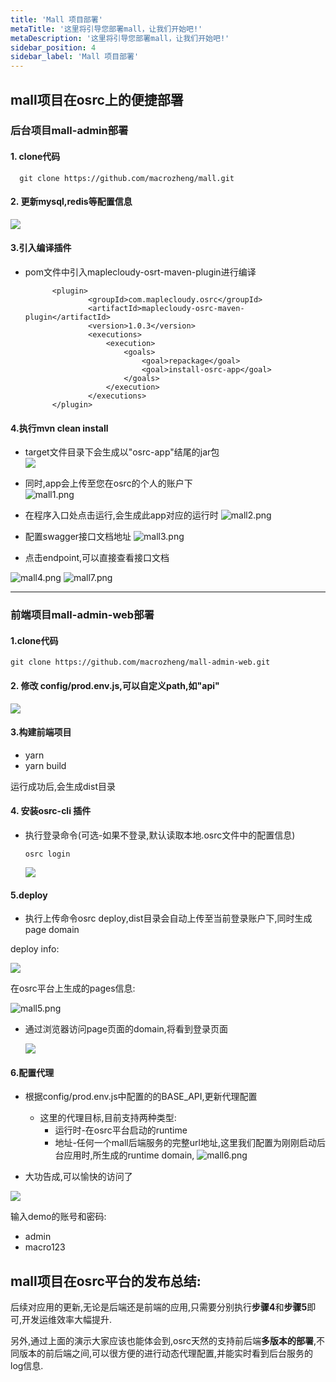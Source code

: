 ```yaml
---
title: 'Mall 项目部署'
metaTitle: '这里将引导您部署mall，让我们开始吧!'
metaDescription: '这里将引导您部署mall，让我们开始吧!'
sidebar_position: 4
sidebar_label: 'Mall 项目部署'
---
```

## mall项目在osrc上的便捷部署
### 后台项目mall-admin部署

#### 1. clone代码

```
  git clone https://github.com/macrozheng/mall.git
```

#### 2. 更新mysql,redis等配置信息 

![](https://osrtm.oss-cn-beijing.aliyuncs.com/wiki/img/1641292942447_image-20220104152646042.png)

#### 3.引入编译插件 

* pom文件中引入maplecloudy-osrt-maven-plugin进行编译

  ```
        <plugin>
                <groupId>com.maplecloudy.osrc</groupId>
                <artifactId>maplecloudy-osrc-maven-plugin</artifactId>
                <version>1.0.3</version>
                <executions>
                    <execution>
                        <goals>
                            <goal>repackage</goal>
                            <goal>install-osrc-app</goal>
                        </goals>
                    </execution>
                </executions>
        </plugin>
  ```
#### 4.执行mvn clean install
* target文件目录下会生成以"osrc-app"结尾的jar包  
		![](https://osrtm.oss-cn-beijing.aliyuncs.com/wiki/img/1641292974008_image-20220104154123403.png)
 * 同时,app会上传至您在osrc的个人的账户下  
![mall1.png](https://oss.osrc.com/wiki/img/1658233573018_mall1.png)
 * 在程序入口处点击运行,会生成此app对应的运行时 
![mall2.png](https://oss.osrc.com/wiki/img/1658233725156_mall2.png)
* 配置swagger接口文档地址
![mall3.png](https://oss.osrc.com/wiki/img/1658233866014_mall3.png)

* 点击endpoint,可以直接查看接口文档

![mall4.png](https://oss.osrc.com/wiki/img/1658233978351_mall4.png)
![mall7.png](https://oss.osrc.com/wiki/img/1658234514153_mall7.png)

---
### 前端项目mall-admin-web部署
#### 1.clone代码
```
git clone https://github.com/macrozheng/mall-admin-web.git
```

#### 2. 修改 config/prod.env.js,可以自定义path,如"api"
![](https://osrtm.oss-cn-beijing.aliyuncs.com/wiki/img/1641293265838_image-20220104160419513.png)

#### 3.构建前端项目

* yarn
* yarn build

运行成功后,会生成dist目录

#### 4. 安装osrc-cli 插件 

 * 执行登录命令(可选-如果不登录,默认读取本地.osrc文件中的配置信息)

      ```
      osrc login
      ```
    ![](https://osrtm.oss-cn-beijing.aliyuncs.com/wiki/img/1641293280864_image-20220104160901408.png)

#### 5.deploy
 * 执行上传命令osrc deploy,dist目录会自动上传至当前登录账户下,同时生成page domain  

 deploy info: 

 ![](https://osrtm.oss-cn-beijing.aliyuncs.com/wiki/img/1641293294461_image-20220104161108446.png)

在osrc平台上生成的pages信息:

![mall5.png](https://oss.osrc.com/wiki/img/1658234220149_mall5.png)
      
 * 通过浏览器访问page页面的domain,将看到登录页面

      ![](https://osrtm.oss-cn-beijing.aliyuncs.com/wiki/img/1641293332342_image-20220104161500346.png)

  #### 6.配置代理
   * 根据config/prod.env.js中配置的的BASE_API,更新代理配置
      * 这里的代理目标,目前支持两种类型:
        * 运行时-在osrc平台启动的runtime
        * 地址-任何一个mall后端服务的完整url地址,这里我们配置为刚刚启动后台应用时,所生成的runtime domain,
![mall6.png](https://oss.osrc.com/wiki/img/1658234364348_mall6.png)

  * 大功告成,可以愉快的访问了

  ![](https://osrtm.oss-cn-beijing.aliyuncs.com/wiki/img/1641293379469_image-20220104162354621.png)



输入demo的账号和密码:  
  * admin  
  * macro123

## mall项目在osrc平台的发布总结:
后续对应用的更新,无论是后端还是前端的应用,只需要分别执行**步骤4**和**步骤5**即可,开发运维效率大幅提升.

另外,通过上面的演示大家应该也能体会到,osrc天然的支持前后端**多版本的部署**,不同版本的前后端之间,可以很方便的进行动态代理配置,并能实时看到后台服务的log信息.
